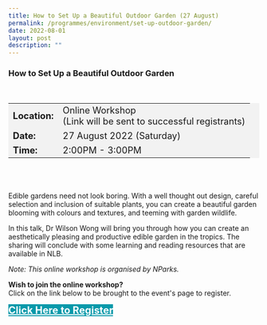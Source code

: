 ```yaml
---
title: How to Set Up a Beautiful Outdoor Garden (27 August)
permalink: /programmes/environment/set-up-outdoor-garden/
date: 2022-08-01
layout: post
description: ""
---
```


### How to Set Up a Beautiful Outdoor Garden ###

<div style="padding:15px 0 0 0">
<table style="font-size:130%; background-color:#f2f2f2">
	<tbody>
		<tr>
			 <td><b>Location:</b></td><td>Online Workshop<br>(Link will be sent to successful registrants)</td>
		</tr>
		<tr>
		 <td><b>Date:</b> </td><td>27 August 2022 (Saturday)</td>
		</tr>
		<tr>
			<td> <b>Time:</b> </td><td>2:00PM - 3:00PM</td>
		</tr>
	</tbody>
</table>
</div>

<div style="padding:35px 0 0 0">
	<p>Edible gardens need not look boring. With a well thought out design, careful selection and inclusion of suitable plants, you can create a beautiful garden blooming with colours and textures, and teeming with garden wildlife.</p>		
	<p>In this talk, Dr Wilson Wong will bring you through how you can create an aesthetically pleasing and productive edible garden in the tropics. The sharing will conclude with some learning and reading resources that are available in NLB.</p>
	<p><i>Note: This online workshop is organised by NParks.</i></p>
</div>

<b>	Wish to join the online workshop?</b><br>
Click on the link below to be brought to the event's page to register.
<div>
	<a href="https://www.nparks.gov.sg/activities/events-and-workshops/2022/8/nlb-and-jlg-collab-event-(27-aug,-2022)" style="font-size:20px; width:35%; height:60px; background-color:#0899AA; color:white" class="bp-button"><b>Click Here to Register</b></a>
</div>